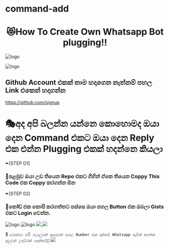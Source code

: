 # command-add

<h1 align="center"><b> 😻How To Create Own Whatsapp Bot plugging!!  </b></h1>

![logo](https://telegra.ph/file/b003945dfcfda709be866.jpg)

![logo](https://i.ibb.co/9Znvnyj/Screenshot-3.png)

## Github Account එකක් තාම හදාගෙන නැත්නම් පහල Link එකෙන් හදාගන්න
https://github.com/signup

# 🎭අද අපි බලන්න යන්නෙ කොහොමද ඔයා දෙන Command එකට ඔයා දෙන Reply එක එන්න Plugging එකක් හදන්නෙ කියලා

✒[STEP O1]
### 🔳පළමුව ඔයා උඩ තියෙන Repo එකට ගිහින් ඒකෙ තියෙන Coppy This Code එක Coppy කරගන්න ඕන

✒[STEP 02]
### 🔳කෝඩ් එක කොපි කරගත්තට පස්සෙ ඔයා පහල Button එක ඔබලා Gists එකට Login වෙන්න.

![logo](https://i.ibb.co/HVzYvgD/Screenshot-4.png)
![logo](https://i.ibb.co/9Znvnyj/Screenshot-3.png)
</a>
  <a href="https://gist.github.com/">
    <img src="https://img.shields.io/badge/CLICK-gists%20github%20-purple&style=plastic">
    <img src="https://img.shields.io/static/v1?label=CLICK&message=Gists%20X&color=purple&style=plastic">

 
  </a>

$ `මොනවා හරි ගැටලුවක් ආවොත් පහල Number එක දාන්නම් Whatsapp ඇවිත් අහන්න පුලුවන් උදව්වක් දෙන්නම්🙇`
</a>
  <a href="https://wa.me/94750533989">
    <img src="https://img.shields.io/badge/Contact%20Me%20On%20Whatsapp-Amiru%20Pasandul%20-purple&style=plastic">

  </a>
